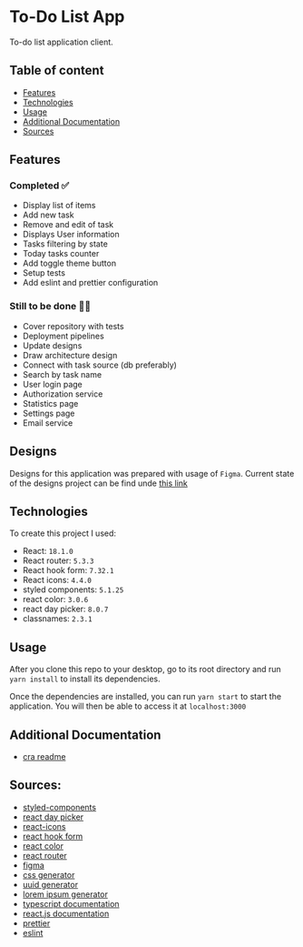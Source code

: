 # To-Do List App

To-do list application client.

## Table of content
- [Features](#features)
- [Technologies](#technologies)
- [Usage](#usage)
- [Additional Documentation](#additional-documentation)
- [Sources](#sources)

## Features

### Completed ✅
- Display list of items
- Add new task
- Remove and edit of task
- Displays User information
- Tasks filtering by state
- Today tasks counter
- Add toggle theme button
- Setup tests
- Add eslint and prettier configuration

### Still to be done 👨‍💻
- Cover repository with tests
- Deployment pipelines
- Update designs
- Draw architecture design
- Connect with task source (db preferably)
- Search by task name
- User login page
- Authorization service
- Statistics page
- Settings page
- Email service

## Designs
Designs for this application was prepared with usage of `Figma`. Current state of the designs project can be find unde [this link](https://www.figma.com/file/iykqyLk7tgurLH2raMYNxI/ToDo-App?node-id=0%3A1)

## Technologies
To create this project I used:
- React: `18.1.0`
- React router: `5.3.3`
- React hook form: `7.32.1`
- React icons: `4.4.0`
- styled components: `5.1.25`
- react color: `3.0.6`
- react day picker: `8.0.7`
- classnames: `2.3.1`

## Usage

After you clone this repo to your desktop, go to its root directory and run `yarn install` to install its dependencies.

Once the dependencies are installed, you can run `yarn start` to start the application. You will then be able to access it at `localhost:3000`

## Additional Documentation
- [cra readme](/cra-docs.md)

## Sources:
- [styled-components](https://styled-components.com/docs)
- [react day picker](https://react-day-picker.js.org)
- [react-icons](https://react-icons.github.io/react-icons)
- [react hook form](https://react-hook-form.com/get-started/#Quickstart)
- [react color](https://casesandberg.github.io/react-color/)
- [react router](https://reactrouter.com/docs/en/v6)
- [figma](https://www.figma.com/design/)
- [css generator](https://cssgenerator.pl/box-shadow-generator/)
- [uuid generator](https://www.uuidgenerator.net)
- [lorem ipsum generator](https://loremipsum.io)
- [typescript documentation](https://www.typescriptlang.org/docs/handbook/intro.html)
- [react.js documentation](https://reactjs.org/tutorial/tutorial.html)
- [prettier](https://prettier.io/)
- [eslint](https://eslint.org)
